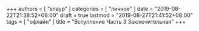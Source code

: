 +++
authors = [ "snayp" ]
categories = [ "личное" ]
date = "2019-08-22T21:38:52+08:00"
draft = true
lastmod = "2019-08-27T21:41:52+08:00"
tags = [ "офлайн" ]
title = "Вступление Часть 3 Заключительная"
+++

##
